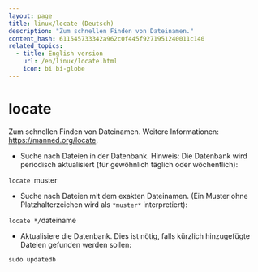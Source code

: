 ```yaml
---
layout: page
title: linux/locate (Deutsch)
description: "Zum schnellen Finden von Dateinamen."
content_hash: 611545733342a962c0f445f9271951240011c140
related_topics:
  - title: English version
    url: /en/linux/locate.html
    icon: bi bi-globe
---
```

# locate

Zum schnellen Finden von Dateinamen.
Weitere Informationen: <https://manned.org/locate>.

- Suche nach Dateien in der Datenbank. Hinweis: Die Datenbank wird periodisch aktualisiert (für gewöhnlich täglich oder wöchentlich):

`locate `<span class="tldr-var badge badge-pill bg-dark-lm bg-white-dm text-white-lm text-dark-dm font-weight-bold">muster</span>

- Suche nach Dateien mit dem exakten Dateinamen. (Ein Muster ohne Platzhalterzeichen wird als `*muster*` interpretiert):

`locate */`<span class="tldr-var badge badge-pill bg-dark-lm bg-white-dm text-white-lm text-dark-dm font-weight-bold">dateiname</span>

- Aktualisiere die Datenbank. Dies ist nötig, falls kürzlich hinzugefügte Dateien gefunden werden sollen:

`sudo updatedb`
